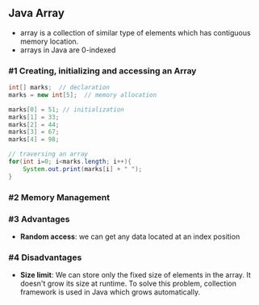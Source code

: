 ## Java Array
- array is a collection of similar type of elements which has contiguous memory location.
- arrays in Java are 0-indexed

### #1 Creating, initializing and accessing an Array
```java
int[] marks;  // declaration   
marks = new int[5];  // memory allocation

marks[0] = 51; // initialization
marks[1] = 33;
marks[2] = 44;
marks[3] = 67;
marks[4] = 98;

// traversing an array
for(int i=0; i<marks.length; i++){
    System.out.print(marks[i] + " ");
}
```

### #2 Memory Management


### #3 Advantages
- **Random access**: we can get any data located at an index position

### #4 Disadvantages
- **Size limit**: We can store only the fixed size of elements in the array. It doesn't grow its size at runtime. To solve this problem, collection framework is used in Java which grows automatically.
